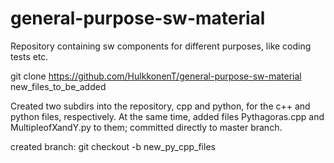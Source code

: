 # general-purpose-sw-material
Repository containing sw components for different purposes, like coding tests etc.

git clone https://github.com/HulkkonenT/general-purpose-sw-material new_files_to_be_added

Created two subdirs into the repository, cpp and python, for the c++ and python files, respectively.
At the same time, added files Pythagoras.cpp and MultipleofXandY.py to them; committed directly to master branch.

created branch: git checkout -b new_py_cpp_files


